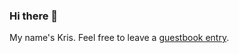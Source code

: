 ### Hi there 🦜

My name's Kris. Feel free to leave a [guestbook entry](https://gist.github.com/kriskbx/04aa9e54cce5bbdf86400aa1f8d41ea2).

